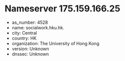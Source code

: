 # Nameserver 175.159.166.25

* as_number: 4528
* name: socialwork.hku.hk.
* city: Central
* country: HK
* organization: The University of Hong Kong
* version: Unknown
* dnssec: Unknown
